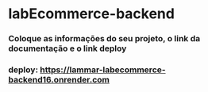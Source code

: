 # labEcommerce-backend


### Coloque as informações do seu projeto, o link da documentação e o link deploy

### deploy: https://lammar-labecommerce-backend16.onrender.com
